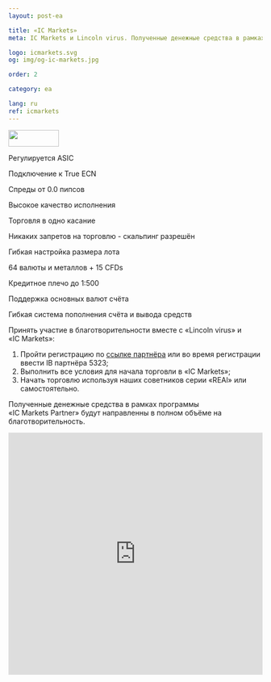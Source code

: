 ```yaml
---
layout: post-ea

title: «IC Markets»
meta: IC Markets и Lincoln virus. Полученные денежные средства в рамках программы «IC Markets Partner» будут направленны в полном объёме на благотворительность.

logo: icmarkets.svg
og: img/og-ic-markets.jpg

order: 2

category: ea

lang: ru
ref: icmarkets
---
```


<a href='http://icmarkets.com/?camp=5323'><img src='https://promo.icmarkets.com/100x33_b.jpg' width='100' height='33'/></a>

Регулируется ASIC

Подключение к True ECN

Спреды от 0.0 пипсов

Высокое качество исполнения

Торговля в одно касание

Никаких запретов на торговлю - скальпинг разрешён

Гибкая настройка размера лота

64 валюты и металлов + 15 CFDs

Кредитное плечо до 1:500

Поддержка основных валют счёта

Гибкая система пополнения счёта и вывода средств

Принять участие в благотворительности вместе с «Lincoln virus» и «IC Markets»:

  1. Пройти регистрацию по <a href="https://www.icmarkets.com/?camp=5323" target="_blank">ссылке партнёра</a> или во время регистрации ввести IB партнёра 5323;
  2. Выполнить все условия для начала торговли в «IC Markets»;
  3. Начать торговлю используя наших советников серии «REAl» или самостоятельно.

Полученные денежные средства в рамках программы «IC Markets Partner» будут направленны в полном объёме на благотворительность.

<iframe frameborder="0" height="480" src="https://secure.icmarkets.com//Partner/Widget/PriceWidgetWhite/5323" width="100%"></iframe>
